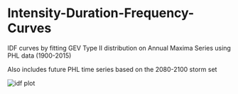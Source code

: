 # Intensity-Duration-Frequency-Curves

IDF curves by fitting GEV Type II distribution on Annual Maxima Series using PHL data (1900-2015)

Also includes future PHL time series based on the 2080-2100 storm set

![idf plot](IDF_fig.tiff)
